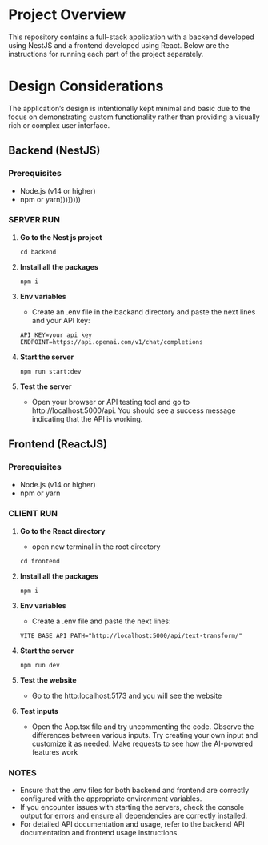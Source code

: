 # Project Overview

This repository contains a full-stack application with a backend developed using NestJS and a frontend developed using React. Below are the instructions for running each part of the project separately.

# Design Considerations

The application’s design is intentionally kept minimal and basic due to the focus on demonstrating custom functionality rather than providing a visually rich or complex user interface.

## Backend (NestJS)

### Prerequisites

- Node.js (v14 or higher)
- npm or yarn))))))))

### SERVER RUN

1. **Go to the Nest js project**

   ```
   cd backend
   ```


2. **Install all the packages**
   
   ```
   npm i
   ```


3. **Env variables**  
   - Create an .env file in the backand directory and paste the next lines and your API key:
   
   ```
   API_KEY=your api key
   ENDPOINT=https://api.openai.com/v1/chat/completions
   ```


4. **Start the server**
   
   ``` 
   npm run start:dev
   ```


5. **Test the server**
   - Open your browser or API testing tool and go to http://localhost:5000/api. You should see a success message indicating that the API is working.

## Frontend (ReactJS)

### Prerequisites

- Node.js (v14 or higher)
- npm or yarn

### CLIENT RUN

1. **Go to the React directory**
    - open new terminal in the root directory
    
   ```
   cd frontend
   ```

2. **Install all the packages**
   
   ```
   npm i
   ```

3. **Env variables**  
   - Create a .env file and paste the next lines:

   ```
   VITE_BASE_API_PATH="http://localhost:5000/api/text-transform/"
   ```


4. **Start the server**
   
   ```
   npm run dev
   ```


5. **Test the website**
   - Go to the http:localhost:5173 and you will see the website 

6. **Test inputs**
    - Open the App.tsx file and try uncommenting the code. Observe the differences between various inputs. Try creating your own input and customize it as needed. Make requests to see how the AI-powered features work

### NOTES 
- Ensure that the .env files for both backend and frontend are correctly configured with the appropriate environment variables.
- If you encounter issues with starting the servers, check the console output for errors and ensure all dependencies are correctly installed.
- For detailed API documentation and usage, refer to the backend API documentation and frontend usage instructions.
